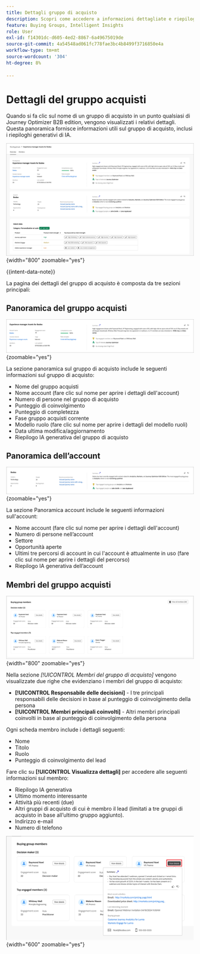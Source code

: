 ```yaml
---
title: Dettagli gruppo di acquisto
description: Scopri come accedere a informazioni dettagliate e riepiloghi generativi sull’intelligenza artificiale per i gruppi di acquisto in Journey Optimizer B2B edition.
feature: Buying Groups, Intelligent Insights
role: User
exl-id: f14301dc-d605-4ed2-8867-6a49675019de
source-git-commit: 4a54548ad061fc778fae3bc4b8499f3716850e4a
workflow-type: tm+mt
source-wordcount: '304'
ht-degree: 8%

---
```


# Dettagli del gruppo acquisti

Quando si fa clic sul nome di un gruppo di acquisto in un punto qualsiasi di Journey Optimizer B2B edition, vengono visualizzati i relativi dettagli. Questa panoramica fornisce informazioni utili sul gruppo di acquisto, inclusi i riepiloghi generativi di IA.

![Accedi ai dettagli del gruppo di acquisto](./assets/buying-group-details.png){width="800" zoomable="yes"}

{{intent-data-note}}

La pagina dei dettagli del gruppo di acquisto è composta da tre sezioni principali:

## Panoramica del gruppo acquisti

![Panoramica del gruppo di acquisto](./assets/details-page-buying-group-overview.png){zoomable="yes"}

La sezione panoramica sul gruppo di acquisto include le seguenti informazioni sul gruppo di acquisto:

* Nome del gruppo acquisti
* Nome account (fare clic sul nome per aprire i dettagli dell&#39;account)
* Numero di persone nel gruppo di acquisto
* Punteggio di coinvolgimento
* Punteggio di completezza
* Fase gruppo acquisti corrente
* Modello ruolo (fare clic sul nome per aprire i dettagli del modello ruoli)
* Data ultima modifica/aggiornamento
* Riepilogo IA generativa del gruppo di acquisto

## Panoramica dell’account

![Panoramica dell&#39;account del gruppo di acquisto](./assets/details-page-buying-group-account-overview.png){zoomable="yes"}

La sezione Panoramica account include le seguenti informazioni sull&#39;account:

* Nome account (fare clic sul nome per aprire i dettagli dell&#39;account)
* Numero di persone nell’account
* Settore
* Opportunità aperte
* Ultimi tre percorsi di account in cui l&#39;account è attualmente in uso (fare clic sul nome per aprire i dettagli del percorso)
* Riepilogo IA generativa dell’account

## Membri del gruppo acquisti

![Membri del gruppo di acquisto](./assets/details-page-buying-group-members.png){width="800" zoomable="yes"}

Nella sezione _[!UICONTROL Membri del gruppo di acquisto]_ vengono visualizzate due righe che evidenziano i membri del gruppo di acquisto:

* **[!UICONTROL Responsabile delle decisioni]** - I tre principali responsabili delle decisioni in base al punteggio di coinvolgimento della persona
* **[!UICONTROL Membri principali coinvolti]** - Altri membri principali coinvolti in base al punteggio di coinvolgimento della persona

Ogni scheda membro include i dettagli seguenti:

* Nome
* Titolo
* Ruolo
* Punteggio di coinvolgimento del lead

Fare clic su **[!UICONTROL Visualizza dettagli]** per accedere alle seguenti informazioni sul membro:

* Riepilogo IA generativa
* Ultimo momento interessante
* Attività più recenti (due)
* Altri gruppi di acquisto di cui è membro il lead (limitati a tre gruppi di acquisto in base all’ultimo gruppo aggiunto).
* Indirizzo e-mail
* Numero di telefono

![Visualizza ulteriori dettagli per un membro del gruppo di acquisto](./assets/details-page-buying-group-members-view-details.png){width="600" zoomable="yes"}
